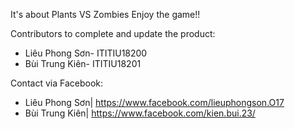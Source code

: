 It's about Plants VS Zombies
Enjoy the game!!

Contributors to complete and update the product:
+ Liêu Phong Sơn- ITITIU18200
+ Bùi Trung Kiên- ITITIU18201





Contact via Facebook:
+ Liêu Phong Sơn| https://www.facebook.com/lieuphongson.O17
+ Bùi Trung Kiên| https://www.facebook.com/kien.bui.23/


